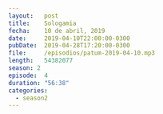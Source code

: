 ```yaml
---
layout:   post
title:    Sologamia
fecha:    10 de abril, 2019
date:     2019-04-10T22:00:00-0300
pubDate:  2019-04-28T17:20:00-0300
file:     /episodios/patum-2019-04-10.mp3
length:   54382077
season: 2
episode:  4
duration: "56:38"
categories:
  - season2
---
```


